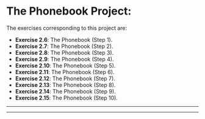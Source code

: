 # The Phonebook Project:

The exercises corresponding to this project are:

- **Exercise 2.6**: The Phonebook (Step 1).
- **Exercise 2.7**: The Phonebook (Step 2).
- **Exercise 2.8**: The Phonebook (Step 3).
- **Exercise 2.9**: The Phonebook (Step 4).
- **Exercise 2.10**: The Phonebook (Step 5).
- **Exercise 2.11**: The Phonebook (Step 6).
- **Exercise 2.12**: The Phonebook (Step 7).
- **Exercise 2.13**: The Phonebook (Step 8).
- **Exercise 2.14**: The Phonebook (Step 9).
- **Exercise 2.15**: The Phonebook (Step 10).

---
---